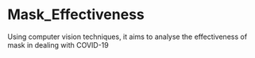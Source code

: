 # Mask_Effectiveness
 Using computer vision techniques, it aims to analyse the effectiveness of mask in dealing with COVID-19
